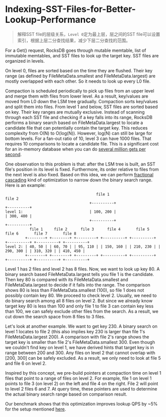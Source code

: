 # Indexing-SST-Files-for-Better-Lookup-Performance

> 解释SST file的层级关系，`Level 0`定为最上层，层之间的SST file可以设置索引，根据上层二分查找结果，减少下层二分查找的范围。

For a Get() request, RocksDB goes through mutable memtable, list of immutable memtables, and SST files to look up the target key. SST files are organized in levels.

On level 0, files are sorted based on the time they are flushed. Their key range (as defined by FileMetaData.smallest and FileMetaData.largest) are mostly overlapped with each other. So it needs to look up every L0 file.

Compaction is scheduled periodically to pick up files from an upper level and merge them with files from lower level. As a result, key/values are moved from L0 down the LSM tree gradually. Compaction sorts key/values and split them into files. From level 1 and below, SST files are sorted based on key. Their key ranges are mutually exclusive. Instead of scanning through each SST file and checking if a key falls into its range, RocksDB performs a binary search based on FileMetaData.largest to locate a candidate file that can potentially contain the target key. This reduces complexity from O(N) to O(log(N)). However, log(N) can still be large for bottom levels. For a fan-out ratio of 10, level 3 can have 1000 files. That requires 10 comparisons to locate a candidate file. This is a significant cost for an in-memory database when you can do [several million gets per second](https://github.com/facebook/rocksdb/wiki/RocksDB-In-Memory-Workload-Performance-Benchmarks).

One observation to this problem is that: after the LSM tree is built, an SST file's position in its level is fixed. Furthermore, its order relative to files from the next level is also fixed. Based on this idea, we can perform [fractional cascading](http://en.wikipedia.org/wiki/Fractional_cascading) kind of optimization to narrow down the binary search range. Here is an example:
    
                                             file 1                                          file 2
                                          +----------+                                    +----------+
    level 1:                              | 100, 200 |                                    | 300, 400 |
                                          +----------+                                    +----------+
               file 1     file 2      file 3      file 4       file 5       file 6       file 7       file 8
             +--------+ +--------+ +---------+ +----------+ +----------+ +----------+ +----------+ +----------+
    level 2: | 40, 50 | | 60, 70 | | 95, 110 | | 150, 160 | | 210, 230 | | 290, 300 | | 310, 320 | | 410, 450 |
             +--------+ +--------+ +---------+ +----------+ +----------+ +----------+ +----------+ +----------+

Level 1 has 2 files and level 2 has 8 files. Now, we want to look up key 80. A binary search based FileMetaData.largest tells you file 1 is the candidate. Then key 80 is compared with its FileMetaData.smallest and FileMetaData.largest to decide if it falls into the range. The comparison shows 80 is less than FileMetaData.smallest (100), so file 1 does not possibly contain key 80. We proceed to check level 2. Usually, we need to do binary search among all 8 files on level 2. But since we already know target key 80 is less than 100 and only file 1 to file 3 can contain key less than 100, we can safely exclude other files from the search. As a result, we cut down the search space from 8 files to 3 files.

Let's look at another example. We want to get key 230. A binary search on level 1 locates to file 2 (this also implies key 230 is larger than file 1's FileMetaData.largest 200). A comparison with file 2's range shows the target key is smaller than file 2's FileMetaData.smallest 300. Even though we couldn't find key on level 1, we have derived hints that target key is in range between 200 and 300. Any files on level 2 that cannot overlap with [200, 300] can be safely excluded. As a result, we only need to look at file 5 and file 6 on level 2.

Inspired by this concept, we pre-build pointers at compaction time on level 1 files that point to a range of files on level 2. For example, file 1 on level 1 points to file 3 (on level 2) on the left and file 4 on the right. File 2 will point to level 2 files 6 and 7. At query time, these pointers are used to determine the actual binary search range based on comparison result.

Our benchmark shows that this optimization improves lookup QPS by ~5% for the setup mentioned [here](https://github.com/facebook/rocksdb/wiki/RocksDB-In-Memory-Workload-Performance-Benchmarks).